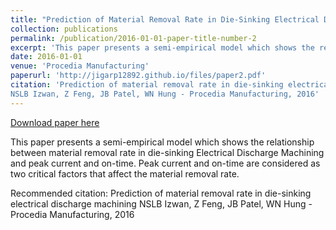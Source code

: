 ```yaml
---
title: "Prediction of Material Removal Rate in Die-Sinking Electrical Discharge Machining"
collection: publications
permalink: /publication/2016-01-01-paper-title-number-2
excerpt: 'This paper presents a semi-empirical model which shows the relationship between material removal rate in die-sinking Electrical Discharge Machining and peak current and on-time. Peak current and on-time are considered as two critical factors that affect the material removal rate. '
date: 2016-01-01
venue: 'Procedia Manufacturing'
paperurl: 'http://jigarp12892.github.io/files/paper2.pdf'
citation: 'Prediction of material removal rate in die-sinking electrical discharge machining
NSLB Izwan, Z Feng, JB Patel, WN Hung - Procedia Manufacturing, 2016'
---
```


<a href='http://jigarp12892.github.io/files/paper2.pdf'>Download paper here</a>

This paper presents a semi-empirical model which shows the relationship between material removal rate in die-sinking Electrical Discharge Machining and peak current and on-time. Peak current and on-time are considered as two critical factors that affect the material removal rate. 

Recommended citation: Prediction of material removal rate in die-sinking electrical discharge machining
NSLB Izwan, Z Feng, JB Patel, WN Hung - Procedia Manufacturing, 2016
